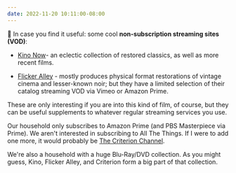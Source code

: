 ```yaml
---
date: 2022-11-20 10:11:00-08:00
---
```


🍿 In case you find it useful: some cool **non-subscription streaming sites (VOD)**:

* [Kino Now](https://kinonow.com/)- an eclectic collection of restored classics, as well as more recent films.

* [Flicker Alley](https://www.flickeralley.com/) - mostly produces physical format restorations of vintage cinema and lesser-known noir; but they have a limited selection of their catalog streaming VOD via Vimeo or Amazon Prime. 

These are only interesting if you are into this kind of film, of course, but they can be useful supplements to whatever regular streaming services you use.

Our household only subscribes to Amazon Prime (and PBS Masterpiece via Prime). We aren't interested in subscribing to All The Things. If I were to add one more, it would probably be [The Criterion Channel](https://www.criterionchannel.com/).

We're also a household with a huge Blu-Ray/DVD collection. As you might guess, Kino, Flicker Alley, and Criterion form a big part of that collection.
